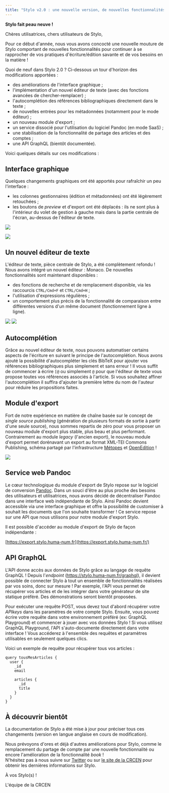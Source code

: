 ```yaml
---
title: "Stylo v2.0 : une nouvelle version, de nouvelles fonctionnalités"
---
```


**Stylo fait peau neuve !**

Chères utilisatrices, chers utilisateurs de Stylo,

Pour ce début d'année, nous vous avons concocté une nouvelle mouture de Stylo comportant de nouvelles fonctionnalités pour continuer à se rapprocher de vos pratiques d'écriture/édition savante et de vos besoins en la matière !

Quoi de neuf dans Stylo 2.0 ? Ci-dessous un tour d'horizon des modifications apportées :

- des améliorations de l'interface graphique ;
- l'implémentation d'un nouvel éditeur de texte (avec des fonctions avancées de chercher-remplacer) ;
- l'autocomplétion des références bibliographiques directement dans le texte ;
- de nouvelles entrées pour les métadonnées (notamment pour le mode éditeur) ;
- un nouveau module d'export ;
- un service dissocié pour l'utilisation du logiciel Pandoc (en mode SaaS) ;
- une stabilisation de la fonctionnalité de partage des articles et des comptes ;
- une API GraphQL (bientôt documentée).

Voici quelques détails sur ces modifications :

## Interface graphique

Quelques changements graphiques ont été apportés pour rafraîchir un peu l'interface :

- les colonnes gestionnaires (édition et métadonnées) ont été légèrement retouchées ;
- les boutons de *preview* et d'export ont été déplacés : ils ne sont plus à l'intérieur du volet de gestion à gauche mais dans la partie centrale de l'écran, au-dessus de l'éditeur de texte.

![](/uploads/images/stylo-v2-interface.png)

![](uploads/images/stylo-v2-voletsOuverts.png)


## Un nouvel éditeur de texte

L'éditeur de texte, pièce centrale de Stylo, a été complètement refondu ! Nous avons intégré un nouvel éditeur : Monaco. De nouvelles fonctionnalités sont maintenant disponibles : 

- des fonctions de recherche et de remplacement disponible, via les raccourcis `CTRL/Cmd+F` et `CTRL/Cmd+H` ;
- l'utilisation d'expressions régulières ;
- un comportement plus précis de la fonctionnalité de comparaison entre différentes versions d'un même document (fonctionnement ligne à ligne).

![](uploads/images/stylo-v2-regex.png)
![](uploads/images/stylo-v2-diff.png)


## Autocomplétion

Grâce au nouvel éditeur de texte, nous pouvons automatiser certains aspects de l'écriture en suivant le principe de l'autocomplétion. Nous avons ajouté la possibilité d'autocompléter les clés BibTeX pour ajouter vos références bibliographiques plus simplement et sans erreur ! Il vous suffit de commencer à écrire `[@` ou simplement `@` pour que l'éditeur de texte vous propose toutes vos références associés à l'article. Si vous souhaitez affiner l'autocomplétion il suffira d'ajouter la première lettre du nom de l'auteur pour réduire les propositions faites.


## Module d'export

Fort de notre expérience en matière de chaîne basée sur le concept de *single source publishing* (génération de plusieurs formats de sortie à partir d'une seule source), nous sommes repartis de zéro pour vous proposer un nouveau module d'export plus stable, plus beau et plus performant. Contrairement au module *legacy* (l'ancien export), le nouveau module d'export permet dorénavant un export au format XML-TEI Commons Publishing, schéma partagé par l'infrastructure [Métopes](http://www.metopes.fr/) et [OpenEdition](https://www.openedition.org/) !

![](uploads/images/stylo-v2-export.png)


## Service web Pandoc

Le cœur technologique du module d'export de Stylo repose sur le logiciel de conversion [Pandoc](https://pandoc.org/). Dans un souci d'être au plus proche des besoins des utilisateurs et utilisatrices, nous avons décidé de décentraliser Pandoc dans une interface web indépendante de Stylo. Ainsi Pandoc devient accessible via une interface graphique et offre la possibilité de customiser à souhait les documents que l'on souhaite transformer ! Ce service repose sur une API que nous utilisons pour notre module d'export Stylo.

Il est possible d'accéder au module d'export de Stylo de façon indépendante :

[https://export.stylo.huma-num.fr](https://export.stylo.huma-num.fr/)


## API GraphQL

L'API donne accès aux données de Stylo grâce au langage de requête GraphQL ! Depuis l'*endpoint* (https://stylo.huma-num.fr/graphql), il devient possible de connecter Stylo à tout un ensemble de fonctionnalités réalisées par vos soins, donc sur mesure ! Par exemple, l'API vous permet de récupérer vos articles et de les intégrer dans votre générateur de site statique préféré. Des démonstrations seront bientôt proposées.

Pour exécuter une requête POST, vous devez tout d'abord récupérer votre *APIkeys* dans les paramètres de votre compte Stylo. Ensuite, vous pouvez écrire votre requête dans votre environnement préféré (ex: GraphQL Playground) et commencer à jouer avec vos données Stylo ! Si vous utilisez GraphQL Playground, l'API s'auto-documente directement dans votre interface ! Vous accéderez à l'ensemble des requêtes et paramètres utilisables en seulement quelques clics.

Voici un exemple de requête pour récupérer tous vos articles : 

```
query tousMesArticles {
  user {
    _id
    email
    
    articles {
      _id
      title
    }
  }
}
``` 

## À découvrir bientôt

La documentation de Stylo a été mise à jour pour préciser tous ces changements (version en langue anglaise en cours de modification).

Nous prévoyons d'ores et déjà d'autres améliorations pour Stylo, comme le remplacement du partage de compte par une nouvelle fonctionnalité ou encore l'amélioration de la fonctionnalité _book_ !  
N'hésitez pas à nous suivre sur [Twitter](https://twitter.com/ENumeriques/) ou sur [le site de la CRCEN](https://ecrituresnumeriques.ca) pour obtenir les dernières informations sur Stylo.

À vos Stylo(s) !

L'équipe de la CRCEN
